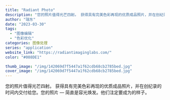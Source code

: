 ```yaml
---
title: "Radiant Photo"
description: "您的照片值得光芒四射。 获得具有完美色彩再现的优质成品照片，并在创纪录的时间内交付给您。您的照片 — 简直是容光焕发。他"
author: "瑞东"
date: "2023-03-30"
tags:
  - "图像编辑"
  - "色彩优化"
categories: 图像处理
series: "application"
website_link: "https://radiantimaginglabs.com/"
color: "#008DE1"

thumb_image: "/img/142069d7f5447a1f62cdb68cb2785bed.jpg"
cover_image: "/img/142069d7f5447a1f62cdb68cb2785bed.jpg"
---
```


您的照片值得光芒四射。 获得具有完美色彩再现的优质成品照片，并在创纪录的时间内交付给您。您的照片 — 简直是容光焕发。他们注定要成为的样子。 